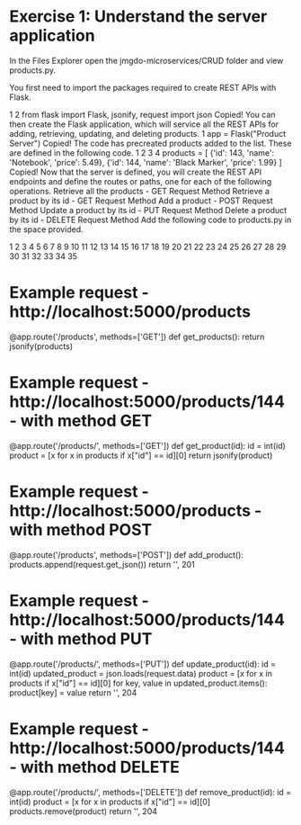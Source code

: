  # Exercise 1: Understand the server application
In the Files Explorer open the jmgdo-microservices/CRUD folder and view products.py.

You first need to import the packages required to create REST APIs with Flask.

1
2
from flask import Flask, jsonify, request
import json
Copied!
You can then create the Flask application, which will service all the REST APIs for adding, retrieving, updating, and deleting products.
1
app = Flask("Product Server")
Copied!
The code has precreated products added to the list. These are defined in the following code.
1
2
3
4
products = [
    {'id': 143, 'name': 'Notebook', 'price': 5.49},
    {'id': 144, 'name': 'Black Marker', 'price': 1.99}
]
Copied!
Now that the server is defined, you will create the REST API endpoints and define the routes or paths, one for each of the following operations.
Retrieve all the products - GET Request Method
Retrieve a product by its id - GET Request Method
Add a product - POST Request Method
Update a product by its id - PUT Request Method
Delete a product by its id - DELETE Request Method
Add the following code to products.py in the space provided.

1
2
3
4
5
6
7
8
9
10
11
12
13
14
15
16
17
18
19
20
21
22
23
24
25
26
27
28
29
30
31
32
33
34
35
# Example request - http://localhost:5000/products
@app.route('/products', methods=['GET'])
def get_products():
    return jsonify(products)
# Example request - http://localhost:5000/products/144 - with method GET
@app.route('/products/<id>', methods=['GET'])
def get_product(id):
    id = int(id)
    product = [x for x in products if x["id"] == id][0]
    return jsonify(product)
# Example request - http://localhost:5000/products - with method POST
@app.route('/products', methods=['POST'])
def add_product():
    products.append(request.get_json())
    return '', 201
# Example request - http://localhost:5000/products/144 - with method PUT
@app.route('/products/<id>', methods=['PUT'])
def update_product(id):
    id = int(id)
    updated_product = json.loads(request.data)
    product = [x for x in products if x["id"] == id][0]
    for key, value in updated_product.items():
        product[key] = value
    return '', 204
# Example request - http://localhost:5000/products/144 - with method DELETE
@app.route('/products/<id>', methods=['DELETE'])
def remove_product(id):
    id = int(id)
    product = [x for x in products if x["id"] == id][0]
    products.remove(product)
    return '', 204

